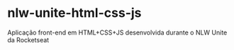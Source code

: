 # nlw-unite-html-css-js
Aplicação front-end em HTML+CSS+JS desenvolvida durante o NLW Unite da Rocketseat
